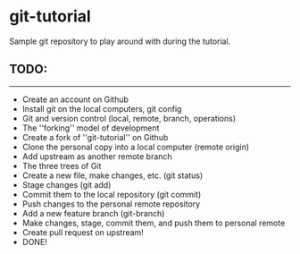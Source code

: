 # git-tutorial #

Sample git repository to play around with during the tutorial.


## TODO: ##
---

- Create an account on Github
- Install git on the local computers, git config
- Git and version control (local, remote, branch, operations)
- The ''forking'' model of development
- Create a fork of ''git-tutorial'' on Github
- Clone the personal copy into a local computer (remote origin)
- Add upstream as another remote branch
- The three trees of Git
- Create a new file, make changes, etc. (git status)
- Stage changes (git add)
- Commit them to the local repository (git commit)
- Push changes to the personal remote repository
- Add a new feature branch (git-branch)
- Make changes, stage, commit them, and push them to personal remote
- Create pull request on upstream!
- DONE!


